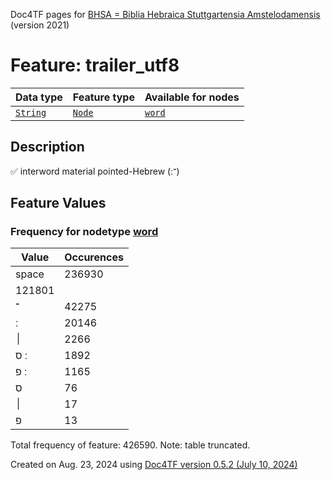 Doc4TF pages for [BHSA = Biblia Hebraica Stuttgartensia Amstelodamensis](https://github.com/ETCBC/BHSA/tree/master/tf) (version 2021)
# Feature: trailer_utf8
Data type|Feature type|Available for nodes
---|---|---
[`String`](featuresbydatatype.md#string)|[`Node`](featuresbytype.md#node)| [`word`](featuresbynodetype.md#word) 
## Description
✅ interword material pointed-Hebrew (־ ׃)
## Feature Values
### Frequency for nodetype [word](featuresbynodetype.md#word)
Value|Occurences
---|---
space|236930
|121801
־|42275
׃ |20146
׀ |2266
׃ ס |1892
׃ פ |1165
 ס |76
 ׀ |17
 פ |13

Total frequency of feature: 426590. Note: table truncated.
  

Created on Aug. 23, 2024 using [Doc4TF version 0.5.2 (July 10, 2024)](https://github.com/tonyjurg/Doc4TF/blob/main/CreateFeatureDoc.ipynb) 